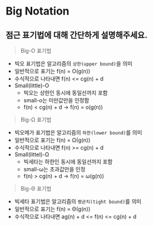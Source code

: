 # Big Notation

## 점근 표기법에 대해 간단하게 설명해주세요.

> Big-O 표기법

- 빅오 표기법은 알고리즘의 `상한(upper bound)`을 의미
- 일반적으로 표기는 f(n) = O(g(n))
- 수식적으로 나타내면 f(n) <= cg(n) + d
- Small(little)-O
  - 빅오는 상한인 동시에 동일선까지 포함
  - small-o는 미만값만을 인정함
  - f(n) < cg(n) + d -> f(n) = o(g(n))

> Big-Ω 표기법

- 빅오메가 표기법은 알고리즘의 `하한(lower bound)`를 의미
- 일반적으로 표기는 f(n) = Ω(g(n))
- 수식적으로 나타내면 f(n) >= cg(n) + d
- Small(littel)-Ω
  - 빅세타는 하한인 동시에 동일선까지 포함
  - small-ω는 초과값만을 인정
  - f(n) > cg(n) + d -> f(n) = ω(g(n))

> Big-Θ 표기법

- 빅세타 표기법은 알고리즘의 `평균치(tight bound)`를 의미
- 일반적으로 표기는 f(n) = Θ(g(n))
- 수식적으로 나타내면 ag(n) + d <= f(n) <= cg(n) + d

